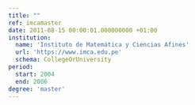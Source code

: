 ```yaml
---
title: ""
ref: imcamaster
date: 2011-08-15 00:00:01.000000000 +01:00
institution:
  name: 'Instituto de Matemática y Ciencias Afines'
  url: 'https://www.imca.edu.pe'
  schema: CollegeOrUniversity
period:
  start: 2004
  end: 2006
degree: 'master'
---
```

